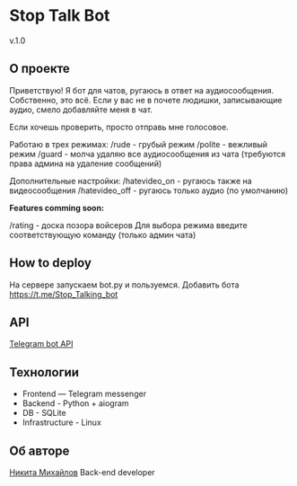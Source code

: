 # Stop Talk Bot

v.1.0

## О проекте 
Приветствую! 
Я бот для чатов, ругаюсь в ответ на аудиосообщения. 
Собственно, это всё. Если у вас не в почете людишки, записывающие аудио, смело добавляйте меня в чат.

Если хочешь проверить, просто отправь мне голосовое.

Работаю в трех режимах:
/rude - грубый режим
/polite - вежливый режим
/guard - молча удаляю все аудиосообщения из чата (требуются права админа на удаление сообщений)

Дополнительные настройки:
/hatevideo_on - ругаюсь также на видеосообщения
/hatevideo_off - ругаюсь только аудио (по умолчанию)

**Features comming soon:**

/rating - доска позора войсеров
Для выбора режима введите соответствующую команду (только админ чата)

## How to deploy
На сервере запускаем bot.py и пользуемся.
Добавить бота https://t.me/Stop_Talking_bot

## API
[Telegram bot API](https://core.telegram.org/bots/api)

## Технологии
* Frontend — Telegram messenger
* Backend - Python + aiogram
* DB - SQLite
* Infrastructure - Linux

## Об авторе
[Никита Михайлов](https://github.com/Nikson276)
Back-end developer

